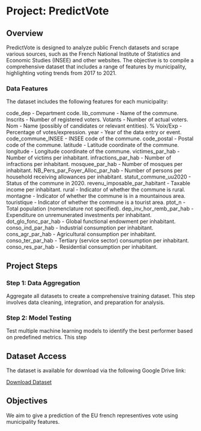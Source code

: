 # Project: PredictVote

## Overview

PredictVote is designed to analyze public French datasets and scrape various sources, such as the French National Institute of Statistics and Economic Studies (INSEE) and other websites. The objective is to compile a comprehensive dataset that includes a range of features by municipality, highlighting voting trends from 2017 to 2021.

### Data Features

The dataset includes the following features for each municipality:

code_dep - Department code.
lib_commune - Name of the commune.
Inscrits - Number of registered voters.
Votants - Number of actual voters.
Nom - Name (possibly of candidates or relevant entities).
% Voix/Exp - Percentage of votes/expression.
year - Year of the data entry or event.
code_commune_INSEE - INSEE code of the commune.
code_postal - Postal code of the commune.
latitude - Latitude coordinate of the commune.
longitude - Longitude coordinate of the commune.
victimes_par_hab - Number of victims per inhabitant.
infractions_par_hab - Number of infractions per inhabitant.
mosquee_par_hab - Number of mosques per inhabitant.
NB_Pers_par_Foyer_Alloc_par_hab - Number of persons per household receiving allowances per inhabitant.
statut_commune_uu2020 - Status of the commune in 2020.
revenu_imposable_par_habitant - Taxable income per inhabitant.
rural - Indicator of whether the commune is rural.
montagne - Indicator of whether the commune is in a mountainous area.
touristique - Indicator of whether the commune is a tourist area.
ptot_n - Total population (nomenclature not specified).
dep_inv_hor_remb_par_hab - Expenditure on unremunerated investments per inhabitant.
dot_glo_fonc_par_hab - Global functional endowment per inhabitant.
conso_ind_par_hab - Industrial consumption per inhabitant.
cons_agr_par_hab - Agricultural consumption per inhabitant.
conso_ter_par_hab - Tertiary (service sector) consumption per inhabitant.
conso_res_par_hab - Residential consumption per inhabitant.

## Project Steps

### Step 1: Data Aggregation

Aggregate all datasets to create a comprehensive training dataset. This step involves data cleaning, integration, and preparation for analysis.

### Step 2: Model Testing

Test multiple machine learning models to identify the best performer based on predefined metrics. This step

## Dataset Access

The dataset is available for download via the following Google Drive link:

[Download Dataset](https://drive.google.com/drive/folders/1bSHFMVzuUL2KWNdyiowYFEcjuPng7V04?usp=sharing)


## Objectives 

We aim to give a prediction of the EU french representives vote using municipality features.    